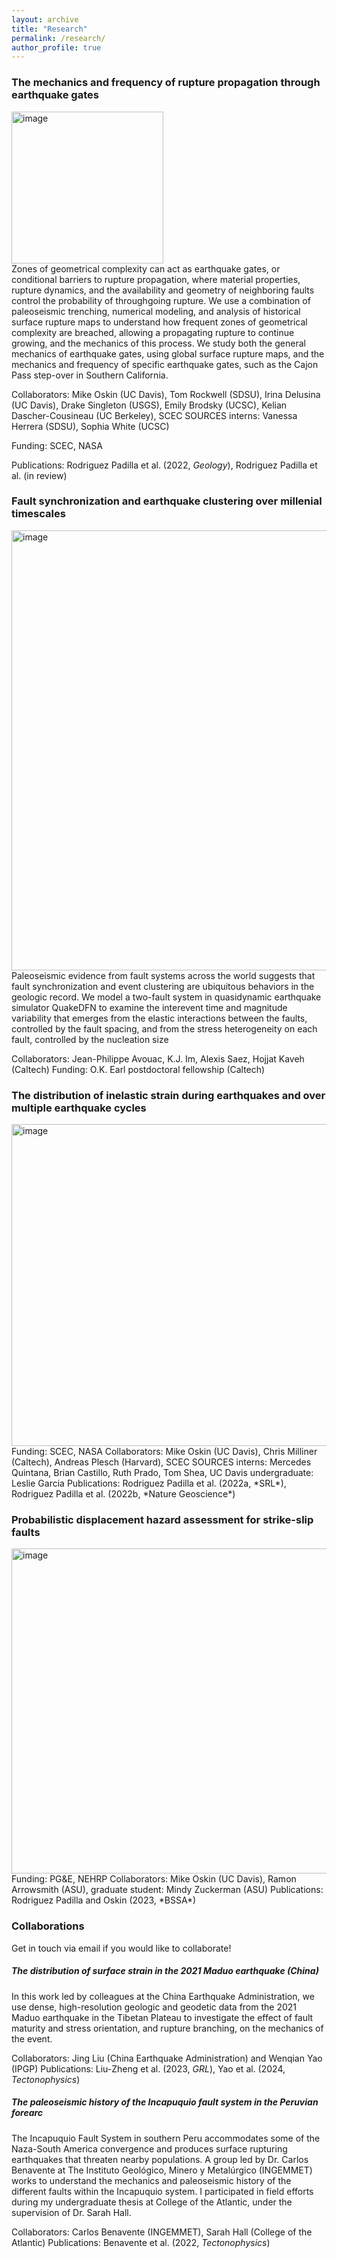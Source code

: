 ```yaml
---
layout: archive
title: "Research"
permalink: /research/
author_profile: true
---
```


### The mechanics and frequency of rupture propagation through earthquake gates

<img width="243" alt="image" src="https://github.com/absrp/albamrodriguez.github.io/assets/52015046/de236541-cbe4-44cf-b54f-6042c17c02b3">

<div align="wrap"> Zones of geometrical complexity can act as earthquake gates, or conditional barriers to rupture propagation, where material properties, rupture dynamics, and the availability and geometry of neighboring faults control the probability of throughgoing rupture. We use a combination of paleoseismic trenching, numerical modeling, and analysis of historical surface rupture maps to understand how frequent zones of geometrical complexity are breached, allowing a propagating rupture to continue growing, and the mechanics of this process. We study both the general mechanics of earthquake gates, using global surface rupture maps, and the mechanics and frequency of specific earthquake gates, such as the Cajon Pass step-over in Southern California.

Collaborators: Mike Oskin (UC Davis), Tom Rockwell (SDSU), Irina Delusina (UC Davis), Drake Singleton (USGS), Emily Brodsky (UCSC), Kelian Dascher-Cousineau (UC Berkeley), SCEC SOURCES interns: Vanessa Herrera (SDSU), Sophia White (UCSC)

Funding: SCEC, NASA

Publications: Rodriguez Padilla et al. (2022, *Geology*), Rodriguez Padilla et al. (in review) 

### Fault synchronization and earthquake clustering over millenial timescales
  
<img width="704" alt="image" src="https://github.com/absrp/albamrodriguez.github.io/assets/52015046/21495644-0280-4503-bd9f-9d70fe57f6b0">

<div align="wrap"> Paleoseismic evidence from fault systems across the world suggests that fault synchronization and event clustering are ubiquitous behaviors in the geologic record. We model a two-fault system in quasidynamic earthquake simulator QuakeDFN to examine the  interevent time and magnitude variability that emerges from the elastic interactions between the faults, controlled by the fault spacing, and from the stress heterogeneity on each fault, controlled by the nucleation size

Collaborators: Jean-Philippe Avouac, K.J. Im, Alexis Saez, Hojjat Kaveh (Caltech)
Funding: O.K. Earl postdoctoral fellowship (Caltech)

### The distribution of inelastic strain during earthquakes and over multiple earthquake cycles
<img width="515" alt="image" src="https://github.com/absrp/albamrodriguez.github.io/assets/52015046/bec1a5fa-eceb-4205-b25f-1130eee7cec0">

<div align="wrap">
Funding: SCEC, NASA
Collaborators: Mike Oskin (UC Davis), Chris Milliner (Caltech), Andreas Plesch (Harvard), SCEC SOURCES interns: Mercedes Quintana, Brian Castillo, Ruth Prado, Tom Shea, UC Davis undergraduate: Leslie Garcia
Publications: Rodriguez Padilla et al. (2022a, *SRL*),  Rodriguez Padilla et al. (2022b, *Nature Geoscience*)

### Probabilistic displacement hazard assessment for strike-slip faults
<img width="520" alt="image" src="https://github.com/absrp/albamrodriguez.github.io/assets/52015046/3e4ade0f-2184-4cc2-bbb6-32bb7744062b">

<div align="wrap"> 
Funding: PG&E, NEHRP
Collaborators: Mike Oskin (UC Davis), Ramon Arrowsmith (ASU), graduate student: Mindy Zuckerman (ASU)
Publications: Rodriguez Padilla and Oskin (2023, *BSSA*)

### Collaborations
Get in touch via email if you would like to collaborate! 

##### The distribution of surface strain in the 2021 Maduo earthquake (China)
In this work led by colleagues at the China Earthquake Administration, we use dense, high-resolution geologic and geodetic data from the 2021 Maduo earthquake in the Tibetan Plateau to investigate the effect of fault maturity and stress orientation, and rupture branching, on the mechanics of the event.

Collaborators: Jing Liu (China Earthquake Administration) and Wenqian Yao (IPGP)
Publications: Liu-Zheng et al. (2023, *GRL*), Yao et al. (2024, *Tectonophysics*)

##### The paleoseismic history of the Incapuquio fault system in the Peruvian forearc
The Incapuquio Fault System in southern Peru accommodates some of the Naza-South America convergence and produces surface rupturing earthquakes that threaten nearby populations. A group led by Dr. Carlos Benavente at The Instituto Geológico, Minero y Metalúrgico (INGEMMET) works to understand the mechanics and paleoseismic history of the different faults within the Incapuquio system. I participated in field efforts during my undergraduate thesis at College of the Atlantic, under the supervision of Dr. Sarah Hall. 

Collaborators: Carlos Benavente (INGEMMET), Sarah Hall (College of the Atlantic)
Publications: Benavente et al. (2022, *Tectonophysics*)

